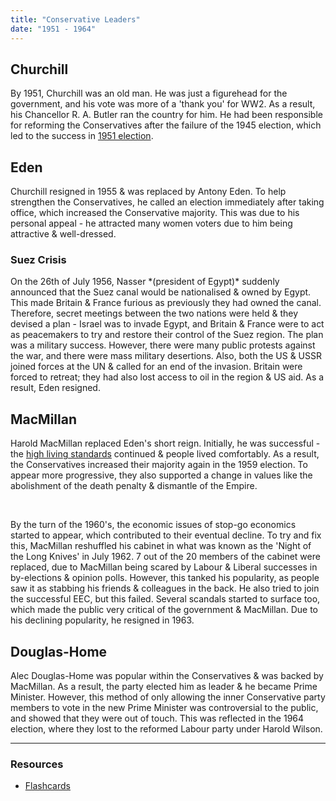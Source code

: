 ```yaml
---
title: "Conservative Leaders"
date: "1951 - 1964"
---
```


## Churchill
By 1951, Churchill was an old man. He was just a figurehead for the government, and his vote was more of a 'thank you' for WW2. As a result, his Chancellor R. A. Butler ran the country for him. He had been responsible for reforming the Conservatives after the failure of the 1945 election, which led to the success in [1951 election](/history/britain/51-election).

## Eden
Churchill resigned in 1955 & was replaced by Antony Eden. To help strengthen the Conservatives, he called an election immediately after taking office, which increased the Conservative majority. This was due to his personal appeal - he attracted many women voters due to him being attractive & well-dressed.

<h3 id="suez">Suez Crisis</h3>
On the 26th of July 1956, Nasser *(president of Egypt)* suddenly announced that the Suez canal would be nationalised & owned by Egypt. This made Britain & France furious as previously they had owned the canal. Therefore, secret meetings between the two nations were held & they devised a plan - Israel was to invade Egypt, and Britain & France were to act as peacemakers to try and restore their control of the Suez region. The plan was a military success. However, there were many public protests against the war, and there were mass military desertions. Also, both the US & USSR joined forces at the UN & called for an end of the invasion. Britain were forced to retreat; they had also lost access to oil in the region & US aid. As a result, Eden resigned.

<h2 id="macmillan">MacMillan</h2>

Harold MacMillan replaced Eden's short reign. Initially, he was successful - the [high living standards](/history/britain/51-64-conservatives-domination#living-standards) continued & people lived comfortably. As a result, the Conservatives increased their majority again in the 1959 election. To appear more progressive, they also supported a change in values like the abolishment of the death penalty & dismantle of the Empire.

<br />

By the turn of the 1960's, the economic issues of stop-go economics started to appear, which contributed to their eventual decline. To try and fix this, MacMillan reshuffled his cabinet in what was known as the 'Night of the Long Knives' in July 1962. 7 out of the 20 members of the cabinet were replaced, due to MacMillan being scared by Labour & Liberal successes in by-elections & opinion polls. However, this tanked his popularity, as people saw it as stabbing his friends & colleagues in the back. He also tried to join the successful EEC, but this failed. Several scandals started to surface too, which made the public very critical of the government & MacMillan. Due to his declining popularity, he resigned in 1963.

## Douglas-Home
Alec Douglas-Home was popular within the Conservatives & was backed by MacMillan. As a result, the party elected him as leader & he became Prime Minister. However, this method of only allowing the inner Conservative party members to vote in the new Prime Minister was controversial to the public, and showed that they were out of touch. This was reflected in the 1964 election, where they lost to the reformed Labour party under Harold Wilson.

---

### Resources

- [Flashcards](/flashcards_britain_51-64-conservatives-leaders.pdf)